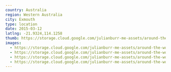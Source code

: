 ```yaml
---
country: Australia
region: Western Australia
city: Exmouth
type: location
date: 2015-03-12
latlng: -21.9324,114.1258
thumb: https://storage.cloud.google.com/julianburr-me-assets/around-the-world/australia/exmouth/IMG_9150--thumb.JPG
images:
  - https://storage.cloud.google.com/julianburr-me-assets/around-the-world/australia/exmouth/IMG_9108.JPG
  - https://storage.cloud.google.com/julianburr-me-assets/around-the-world/australia/exmouth/IMG_9118.JPG
  - https://storage.cloud.google.com/julianburr-me-assets/around-the-world/australia/exmouth/IMG_9134.JPG
  - https://storage.cloud.google.com/julianburr-me-assets/around-the-world/australia/exmouth/IMG_9150.JPG
---
```

